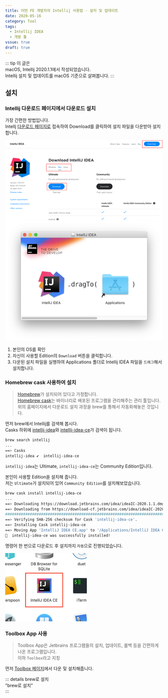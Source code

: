 ```yaml
---
title: 어떤 FE 개발자의 Intellij 사용법 - 설치 및 업데이트
date: 2020-05-16
category: Tool
tags:
  - Intellij IDEA
  - 개발 툴
vssue: true
draft: true
---
```

::: tip 이 글은  
macOS, Intellij 2020.1.1에서 작성되었습니다.  
Intellij 설치 및 업데이트를 macOS 기준으로 살펴봅니다.
:::

## 설치

### Intellij 다운로드 페이지에서 다운로드 설치

가장 간편한 방법입니다.  
Intellj
[다운로드 페이지로](https://www.jetbrains.com/idea/download) 접속하여
Download를 클릭하여 설치 파일을 다운받아 설치합니다.

![down_page](./images/down_page.png)
![down_setup](./images/down_setup.png)
1. 본인의 OS를 확인
2. 자신이 사용할 Edition의 `Download` 버튼을 클릭합니다.
3. 다운된 설치 파일을 실행하여 Applications 폴더로 Intellij IDEA 파일을
   `드래그`해서 설치합니다.

### Homebrew cask 사용하여 설치
> [Homebrew](https://brew.sh/)가 설치되어 있다고 가정합니다.  
> [Homebrew cask](https://github.com/Homebrew/homebrew-cask)는 바이너리로
> 배포된 프로그램을 관리해주는 관리 툴입니다.  
> 위의 홈페이지에서 다운로드 설치 과정을 brew를 통해서 자동화해놓은 것입니다.

먼저 brew에서 Intellij를 검색해 봅시다.  
Casks 하위에
[intellij-idea](https://github.com/Homebrew/homebrew-cask/blob/master/Casks/intellij-idea.rb)와
[intellij-idea-ce](https://github.com/Homebrew/homebrew-cask/blob/master/Casks/intellij-idea-ce.rb)가
검색이 됩니다.

```bash
brew search intellij
...
==> Casks
intellij-idea ✔  intellij-idea-ce
```
`intellij-idea`는 Ultimate, `intellij-idea-ce`는 Community Edition입니다.

본인이 사용할 Edition을 설치해 줍니다.  
저는 `Ultimate`가 설치되어 있어 `Community Edition`를 설치해보았습니다.
```bash
brew cask install intellij-idea-ce
...
==> Downloading https://download.jetbrains.com/idea/ideaIC-2020.1.1.dmg
==> Downloading from https://download-cf.jetbrains.com/idea/ideaIC-2020.1.1.dmg
######################################################################## 100.0%
==> Verifying SHA-256 checksum for Cask 'intellij-idea-ce'.
==> Installing Cask intellij-idea-ce
==> Moving App 'IntelliJ IDEA CE.app' to '/Applications/IntelliJ IDEA CE.app'.
🍺  intellij-idea-ce was successfully installed!
```

명령어 한 번으로 다운로드 후 설치까지 `자동`으로 진행되었습니다.

![image_2](./images/image_2.png)

### Toolbox App 사용
> Toolbox App은 Jetbrains 프로그램들의 설치, 업데이트, 롤백 등을 간편하게 나온
> 프로그램입니다.  
> 이하 `Toolbox`라고 지칭

먼저 [Toolbox 페이지](https://www.jetbrains.com/toolbox-app/)에서 다운 및 설치해줍니다.

::: details brew로 설치  
 "brew로 설치"  
:::




